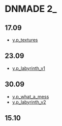 # DNMADE 2_

## 17.09

* [y.p_textures](https://ytzhtml.github.io/WEB_VR/demo_VR.html)

## 23.09

* [y.p_labyrinth_v1](https://ytzhtml.github.io/WEB_VR/labyrinth_v1.html)

## 30.09

* [y.p_what_a_mess](https://ytzhtml.github.io/WEB_VR/what_a_mess.html)
* [y.p_labyrinth_v2](https://ytzhtml.github.io/WEB_VR/labyrinth_v2.html)

## 15.10





